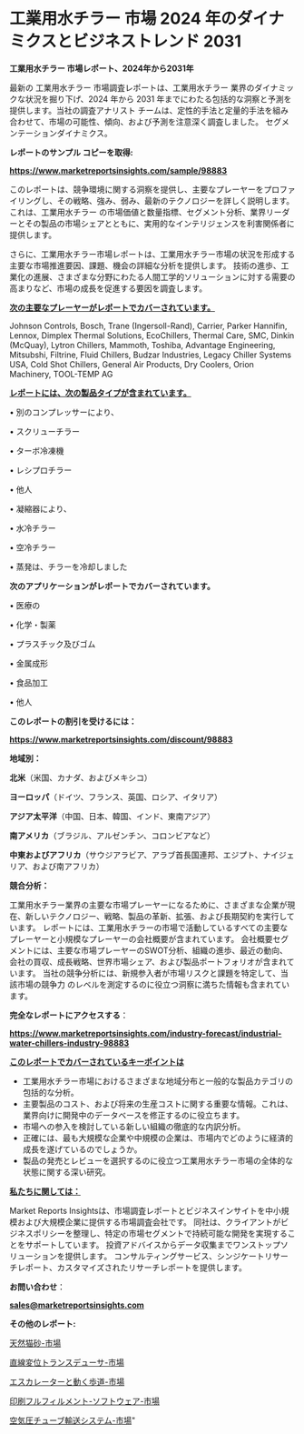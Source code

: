 # 工業用水チラー 市場 2024 年のダイナミクスとビジネストレンド 2031

<strong>工業用水チラー 市場レポート、2024年から2031年</strong>

最新の 工業用水チラー 市場調査レポートは、工業用水チラー 業界のダイナミックな状況を掘り下げ、2024 年から 2031 年までにわたる包括的な洞察と予測を提供します。当社の調査アナリスト チームは、定性的手法と定量的手法を組み合わせて、市場の可能性、傾向、および予測を注意深く調査しました。 セグメンテーションダイナミクス。



<strong>レポートのサンプル コピーを取得:</strong> <a href=https://www.marketreportsinsights.com/sample/98883>

<strong><u>https://www.marketreportsinsights.com/sample/98883</u></strong></a>

このレポートは、競争環境に関する洞察を提供し、主要なプレーヤーをプロファイリングし、その戦略、強み、弱み、最新のテクノロジーを詳しく説明します。 これは、工業用水チラー の市場価値と数量指標、セグメント分析、業界リーダーとその製品の市場シェアとともに、実用的なインテリジェンスを利害関係者に提供します。

さらに、工業用水チラー市場レポートは、工業用水チラー市場の状況を形成する主要な市場推進要因、課題、機会の詳細な分析を提供します。 技術の進歩、工業化の進展、さまざまな分野にわたる人間工学的ソリューションに対する需要の高まりなど、市場の成長を促進する要因を調査します。



<strong><u>次の主要なプレーヤーがレポートでカバーされています。</u></strong>

Johnson Controls, Bosch, Trane (Ingersoll-Rand), Carrier, Parker Hannifin, Lennox, Dimplex Thermal Solutions, EcoChillers, Thermal Care, SMC, Dinkin (McQuay), Lytron Chillers, Mammoth, Toshiba, Advantage Engineering, Mitsubshi, Filtrine, Fluid Chillers, Budzar Industries, Legacy Chiller Systems USA, Cold Shot Chillers, General Air Products, Dry Coolers, Orion Machinery, TOOL-TEMP AG



<strong><u><b>レポートには、次の製品タイプが含まれています。</b></u></strong>

• 別のコンプレッサーにより、

• スクリューチラー

• ターボ冷凍機

• レシプロチラー

• 他人

• 凝縮器により、

• 水冷チラー

• 空冷チラー

• 蒸発は、チラーを冷却しました



<strong><b>次のアプリケーションがレポートでカバーされています。</b></strong>

• 医療の

• 化学・製薬

• プラスチック及びゴム

• 金属成形

• 食品加工

• 他人



<strong><b>このレポートの割引を受けるには：</b></strong><a href=https://www.marketreportsinsights.com/discount/98883>

<strong><u>https://www.marketreportsinsights.com/discount/98883</u></strong></a>



<strong>地域別：</strong>



<strong>北米</strong>（米国、カナダ、およびメキシコ）



<strong>ヨーロッパ</strong>（ドイツ、フランス、英国、ロシア、イタリア）



<strong>アジア太平洋</strong>（中国、日本、韓国、インド、東南アジア）



<strong>南アメリカ</strong>（ブラジル、アルゼンチン、コロンビアなど）



<strong>中東およびアフリカ</strong>（サウジアラビア、アラブ首長国連邦、エジプト、ナイジェリア、および南アフリカ）



<strong>競合分析：</strong>

工業用水チラー業界の主要な市場プレーヤーになるために、さまざまな企業が現在、新しいテクノロジー、戦略、製品の革新、拡張、および長期契約を実行しています。 レポートには、工業用水チラーの市場で活動しているすべての主要なプレーヤーと小規模なプレーヤーの会社概要が含まれています。 会社概要セグメントには、主要な市場プレーヤーのSWOT分析、組織の進歩、最近の動向、会社の買収、成長戦略、世界市場シェア、および製品ポートフォリオが含まれています。 当社の競争分析には、新規参入者が市場リスクと課題を特定して、当該市場の競争力 のレベルを測定するのに役立つ洞察に満ちた情報も含まれています。



<strong>完全なレポートにアクセスする</strong>：

<a href=https://www.marketreportsinsights.com/industry-forecast/industrial-water-chillers-industry-98883>

<strong><u>https://www.marketreportsinsights.com/industry-forecast/industrial-water-chillers-industry-98883</u></strong></a>



<strong><u><b>このレポートでカバーされているキーポイントは</b></u></strong>
<ul>
  <li>工業用水チラー市場におけるさまざまな地域分布と一般的な製品カテゴリの包括的な分析。</li>
  <li>主要製品のコスト、および将来の生産コストに関する重要な情報。これは、業界向けに開発中のデータベースを修正するのに役立ちます。</li>
  <li>市場への参入を検討している新しい組織の徹底的な内訳分析。</li>
  <li>正確には、最も大規模な企業や中規模の企業は、市場内でどのように経済的成長を遂げているのでしょうか。</li>
  <li>製品の発売とレビューを選択するのに役立つ工業用水チラー市場の全体的な状態に関する深い研究。</li>
</ul>


<strong><u><b>私たちに関しては：</b></u></strong>

Market Reports Insightsは、市場調査レポートとビジネスインサイトを中小規模および大規模企業に提供する市場調査会社です。 同社は、クライアントがビジネスポリシーを整理し、特定の市場セグメントで持続可能な開発を実現することをサポートしています。 投資アドバイスからデータ収集までワンストップソリューションを提供します。 コンサルティングサービス、シンジケートリサーチレポート、カスタマイズされたリサーチレポートを提供します。



<strong><b>お問い合わせ</b></strong>：

<a href=mailto:sales@marketreportsinsights.com>

<strong><u>sales@marketreportsinsights.com</u></strong></a>



<strong>その他のレポート:</strong>

<a href=https://www.linkedin.com/pulse/天然猫砂-市場-2023-swot-分析と最新イノベーション-2030-ubudf/>天然猫砂-市場</a>

<a href=https://www.linkedin.com/pulse/直線変位トランスデューサ-市場-2030-年までの需要に焦点を当てた-9zt8f/>直線変位トランスデューサ-市場</a>

<a href=https://www.linkedin.com/pulse/エスカレーターと動く歩道-市場-2023-総利益と主要ベンダー-2030-6hyxf/>エスカレーターと動く歩道-市場</a>

<a href=https://www.linkedin.com/pulse/印刷フルフィルメント-ソフトウェア-市場-2023-最新の-cagr-cgg0f/>印刷フルフィルメント-ソフトウェア-市場</a>

<a href=https://www.linkedin.com/pulse/空気圧チューブ輸送システム-市場-2023-総利益と主要ベンダー-2030-gvbzf/>空気圧チューブ輸送システム-市場</a>"
